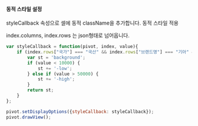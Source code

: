 #### 동적 스타일 설정

styleCallback 속성으로 셀에 동적 className을 추가합니다.
<a class="btn primary small round lowercase" id="btnSetStyleCallback">동적 스타일 적용</a>

index.columns, index.rows 는 json형태로 넘어옵니다.

```js
var styleCallback = function(pivot, index, value){
    if (index.rows["국가"] === "국산" && index.rows["브랜드명"] === "기아" && index.valueField === "차량가격") {
        var st = 'background';
        if (value < 10000) {
            st += '-low';
        } else if (value > 50000) {
            st += '-high';
        }
        return st;
    }
};

pivot.setDisplayOptions({styleCallback: styleCallback});
pivot.drawView();
```


<script>
	$('#btnSetStyleCallback').click(function() {	
	    var styleCallback = function(pivot, index, value){
	        if (index.rows["국가"] === "국산" && index.rows["브랜드명"] === "기아" && index.valueField === "차량가격") {
	            var st = 'background';
	            if (value < 10000) {
	                st += '-low';
	            } else if (value > 50000) {
	                st += '-high';
	            }
	            return st;
	        }
	    };

	    pivot.setDisplayOptions({styleCallback: styleCallback});
	    pivot.drawView();
    });
</script>